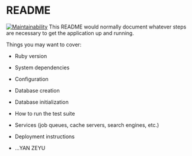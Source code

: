 # README
[![Maintainability](https://api.codeclimate.com/v1/badges/f575acd54f22a1f66c4b/maintainability)](https://codeclimate.com/github/deove/projet-lp4a-A2019/maintainability)
This README would normally document whatever steps are necessary to get the
application up and running.

Things you may want to cover:

* Ruby version

* System dependencies

* Configuration

* Database creation

* Database initialization

* How to run the test suite

* Services (job queues, cache servers, search engines, etc.)

* Deployment instructions

* ...YAN ZEYU
